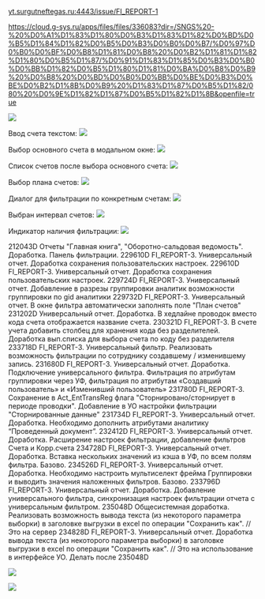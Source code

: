 [yt.surgutneftegas.ru:4443/issue/FI_REPORT-1](https://yt.surgutneftegas.ru:4443/issue/FI_REPORT-1)

https://cloud.g-sys.ru/apps/files/files/336083?dir=/SNGS%20-%20%D0%A1%D1%83%D1%80%D0%B3%D1%83%D1%82%D0%BD%D0%B5%D1%84%D1%82%D0%B5%D0%B3%D0%B0%D0%B7/%D0%97%D0%B0%D0%BF%D0%B8%D1%81%D0%B8%20%D0%B2%D1%81%D1%82%D1%80%D0%B5%D1%87/%D0%91%D1%83%D1%85%D0%B3%D0%B0%D0%BB%D1%82%D0%B5%D1%80%D1%81%D0%BA%D0%B8%D0%B9%20%D0%B8%20%D0%BD%D0%B0%D0%BB%D0%BE%D0%B3%D0%BE%D0%B2%D1%8B%D0%B9%20%D1%83%D1%87%D0%B5%D1%82/080%20%D0%9E%D1%82%D1%87%D0%B5%D1%82%D1%8B&openfile=true

![](Photos_16GErNj0Yd.png)


Ввод счета текстом:
![](zJeBYRiKE3%201.png)

Выбор основного счета в модальном окне:
![](vlc_pDQc9gj0TX.png)

Список счетов после выбора основного счета:
![](vlc_g8iPXekCGD.png)

Выбор плана счетов:
![](vlc_BNNZ2TChld.png)

Диалог для фильтрации по конкретным счетам:
![](vlc_8MW2yUrzB6.png)

Выбран интервал счетов:
![](vlc_q9gaTu2m5A.png)

Индикатор наличия фильтрации:
![](vlc_3yAJylB52u.png)

212043D Отчеты "Главная книга", "Оборотно-сальдовая ведомость". Доработка. Панель фильтрации.
229610D FI_REPORT-3. Универсальный отчет. Доработка сохранения пользовательских настроек.
229610D FI_REPORT-3. Универсальный отчет. Доработка сохранения пользовательских настроек.
229724D FI_REPORT-3. Универсальный отчет. Добавление в разрезы группировки аналитик возможности группировки по gid аналитики
229732D FI_REPORT-3. Универсальный отчет. В окне фильтра автоматически заполнять поле "План счетов"
231202D Универсальный отчет. Доработка. В хедлайне проводок вместо кода счета отображается название счета.
230321D FI_REPORT-3. В счете учета добавить столбец для хранения кода без разделителей. Доработка вып.списка для выбора счета по коду без разделителя
233718D FI_REPORT-3. Универсальный фильтр. Реализовать возможность фильтрации по сотруднику создавшему / изменившему запись.
231680D FI_REPORT-3. Универсальный отчет. Доработка. Подключение универсального фильтра. Фильтрация по атрибутам группировки через УФ, фильтрация по атрибутам «Создавший пользователь» и «Изменивший пользователь»
231780D FI_REPORT-3. Сохранение в Act_EntTransReg флага "Сторнировано/сторнирует в периоде проводки". Добавление в УО настройки фильтрации "Сторнированные данные"
231734D FI_REPORT-3. Универсальный отчет. Доработка. Необходимо дополнить атрибутами аналитику “Проведенный документ”.
232412D FI_REPORT-3. Универсальный отчет. Доработка. Расширение настроек фильтрации, добавление фильтров Счета и Корр.счета
234728D FI_REPORT-3. Универсальный отчет. Доработка. Вставка нескольких значений из кэша в УФ, по всем полям фильтра. Базово.
234526D FI_REPORT-3. Универсальный отчет. Доработка. Необходимо настроить мультиселект фрейма Группировки и выводить значения наложенных фильтров. Базово.
233796D FI_REPORT-3. Универсальный отчет. Доработка. Добавление универсального фильтра, синхронизация настроек фильтрации отчета с универсальным фильтром.
235048D Общесистемная доработка. Реализовать возможность вывода текста (из некоторого параметра выборки) в заголовке выгрузки в excel по операции "Сохранить как". // Это на сервер
234828D FI_REPORT-3. Универсальный отчет. Доработка вывода текста (из некоторого параметра выборки) в заголовке выгрузки в excel по операции "Сохранить как". // Это на использование в интерфейсе УО. Делать после 235048D

![](Pasted%20image%2020250723104432.png)

![](Pasted%20image%2020250728103949.png)


